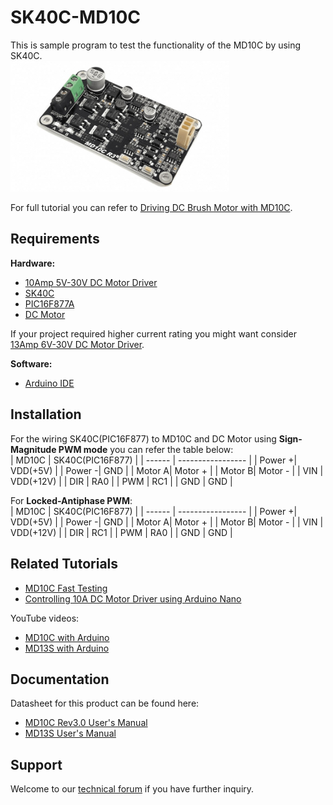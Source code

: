 # SK40C-MD10C
This is sample program to test the functionality of the MD10C by using SK40C.  
<img src="https://github.com/CytronTechnologies/SK40C-MD10C/blob/master/MD10C-image.jpg" width="350">  

For full tutorial you can refer to [Driving DC Brush Motor with MD10C](https://my.cytron.io/tutorial/project-10-driving-dc-brush-motor-with-md10c).  

## Requirements  
**Hardware:**  
* [10Amp 5V-30V DC Motor Driver](https://my.cytron.io/p-10amp-5v-30v-dc-motor-driver)  
* [SK40C](https://www.cytron.io/p-sk40c)  
* [PIC16F877A](https://www.cytron.io/p-ic-pic-16f877a)  
* [DC Motor](https://my.cytron.io/c-dc-motor)  

If your project required higher current rating you might want consider [13Amp 6V-30V DC Motor Driver](https://my.cytron.io/p-13amp-6v-30v-dc-motor-driver).

**Software:**  
* [Arduino IDE](https://www.arduino.cc/en/software)  

## Installation  
For the wiring SK40C(PIC16F877) to MD10C and DC Motor using **Sign-Magnitude PWM mode** you can refer the table below:  
| MD10C  | SK40C(PIC16F877)  |
| ------ | ----------------- |
| Power +| VDD(+5V)          |
| Power -| GND               |
| Motor A| Motor +           |
| Motor B| Motor -           |
| VIN    | VDD(+12V)         |
| DIR    | RA0               |
| PWM    | RC1               |
| GND    | GND               |

For **Locked-Antiphase PWM**:  
| MD10C  | SK40C(PIC16F877)  |
| ------ | ----------------- |
| Power +| VDD(+5V)          |
| Power -| GND               |
| Motor A| Motor +           |
| Motor B| Motor -           |
| VIN    | VDD(+12V)         |
| DIR    | RC1               |
| PWM    | RA0               |
| GND    | GND               |

## Related Tutorials  
* [MD10C Fast Testing](https://my.cytron.io/tutorial/md10c-fast-testing)  
* [Controlling 10A DC Motor Driver using Arduino Nano](https://my.cytron.io/tutorial/controlling-10a-dc-motor-driver-using-arduino-nano)   

YouTube videos:  
* [MD10C with Arduino](https://youtu.be/kA38GhkUOso)  
* [MD13S with Arduino](https://youtu.be/IXaNO6wflRk)  

## Documentation  
Datasheet for this product can be found here: 
* [MD10C Rev3.0 User's Manual](https://docs.google.com/document/d/1rgQzn-nWn-qcWNnHjDZvIYqUrdCeBQQxXA-TU3BF0AQ/view)  
* [MD13S User's Manual](https://docs.google.com/document/d/1icu1GVDxZhUn3ADSUc3JknNcmUMdPcsnJ4MhxOPRo-I/view)  

## Support  
Welcome to our [technical forum](http://forum.cytron.io) if you have further inquiry.  

